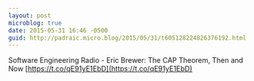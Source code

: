 ```yaml
---
layout: post
microblog: true
date: 2015-05-31 16:46 -0500
guid: http://padraic.micro.blog/2015/05/31/t605128224826376192.html
---
```

Software Engineering Radio - Eric Brewer: The CAP Theorem, Then and Now [https://t.co/qE91yE1EbD](https://t.co/qE91yE1EbD)
